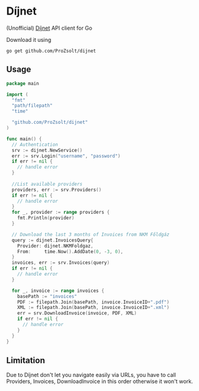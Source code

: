 # Díjnet

(Unofficial) [Díjnet][1] API client for Go

Download it using

```go get github.com/ProZsolt/dijnet```

## Usage

```go
package main

import (
  "fmt"
  "path/filepath"
  "time"

  "github.com/ProZsolt/dijnet"
)

func main() {
  // Authentication
  srv := dijnet.NewService()
  err := srv.Login("username", "password")
  if err != nil {
    // handle error
  }
  
  //List available providers
  providers, err := srv.Providers()
  if err != nil {
    // handle error
  }
  for _, provider := range providers {
    fmt.Println(provider)
  }

  // Download the last 3 months of Invoices from NKM Főldgáz
  query := dijnet.InvoicesQuery{
    Provider: dijnet.NKMFoldgaz,
    From:     time.Now().AddDate(0, -3, 0),
  }
  invoices, err := srv.Invoices(query)
  if err != nil {
    // handle error
  }

  for _, invoice := range invoices {
    basePath := "invoices"
    PDF := filepath.Join(basePath, invoice.InvoiceID+".pdf")
    XML := filepath.Join(basePath, invoice.InvoiceID+".xml")
    err = srv.DownloadInvoice(invoice, PDF, XML)
    if err != nil {
      // handle error
    }
  }
}
```

## Limitation

Due to Díjnet don't let you navigate easily via URLs, you have to call Providers, Invoices, DownloadInvoice in this order otherwise it won't work.

[1]: https://www.dijnet.hu/
